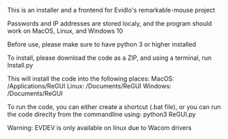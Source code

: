 This is an installer and a frontend for Evidlo's remarkable-mouse project

Passwords and IP addresses are stored localy, and the program should work on MacOS, Linux, and Windows 10

Before use, please make sure to have python 3 or higher installed

To install, please download the code as a ZIP, and using a terminal, run Install.py

This will install the code into the following places:
  MacOS: /Applications/ReGUI
  Linux: /Documents/ReGUI
  Windows: /Documents/ReGUI

To run the code, you can either create a shortcut (.bat file), or you can run the code direclty from the commandline using: 
  python3 ReGUI.py

Warning: 
  EVDEV is only available on linux due to Wacom drivers
